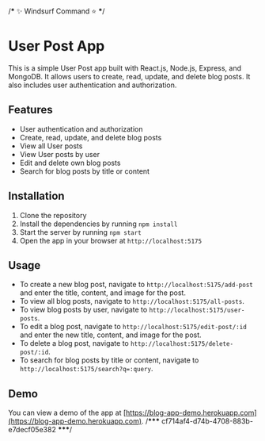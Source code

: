 /******\******* ✨ Windsurf Command ⭐ ******\*******/

# User Post App

This is a simple User Post app built with React.js, Node.js, Express, and MongoDB. It allows users to create, read, update, and delete blog posts. It also includes user authentication and authorization.

## Features

- User authentication and authorization
- Create, read, update, and delete blog posts
- View all User posts
- View User posts by user
- Edit and delete own blog posts
- Search for blog posts by title or content

## Installation

1. Clone the repository
2. Install the dependencies by running `npm install`
3. Start the server by running `npm start`
4. Open the app in your browser at `http://localhost:5175`

## Usage

- To create a new blog post, navigate to `http://localhost:5175/add-post` and enter the title, content, and image for the post.
- To view all blog posts, navigate to `http://localhost:5175/all-posts`.
- To view blog posts by user, navigate to `http://localhost:5175/user-posts`.
- To edit a blog post, navigate to `http://localhost:5175/edit-post/:id` and enter the new title, content, and image for the post.
- To delete a blog post, navigate to `http://localhost:5175/delete-post/:id`.
- To search for blog posts by title or content, navigate to `http://localhost:5175/search?q=:query`.

## Demo

You can view a demo of the app at [https://blog-app-demo.herokuapp.com](https://blog-app-demo.herokuapp.com).
/**\*\*\*** cf714af4-d74b-4708-883b-e7decf05e382 **\*\*\***/
